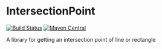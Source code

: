 # IntersectionPoint
[![Build Status](https://travis-ci.com/zawataki/IntersectionPoint.svg?branch=master)](https://travis-ci.com/zawataki/IntersectionPoint)
[![Maven Central](https://img.shields.io/maven-central/v/com.github.zawataki/intersection-point.svg?label=Maven%20Central)](https://search.maven.org/search?q=g:%22com.github.zawataki%22%20AND%20a:%22intersection-point%22)

A library for getting an intersection point of line or rectangle

